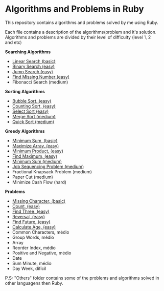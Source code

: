 # Algorithms and Problems in Ruby
This repository contains algorithms and problems solved by me using Ruby.

Each file contains a description of the algorithms/problem and it's solution. Algorithms and problems are divided by their level of difficulty (level 1, 2 and etc)

**Searching Algorithms**
- [Linear Search (basic)](https://github.com/joaogdfaero/algorithms_problems_ruby/blob/main/algorithms_level_1/linear_search.rb)
- [Binary Search (easy)](https://github.com/joaogdfaero/algorithms_problems_ruby/blob/main/algorithms_level_1/binary_search.rb)
- [Jump Search (easy)](https://github.com/joaogdfaero/algorithms_problems_ruby/blob/main/algorithms_level_2/jump_search.rb)
- [Find Missing Number (easy)](https://github.com/joaogdfaero/algorithms_problems_ruby/blob/main/algorithms_level_2/find_missing_number.rb)
- Fibonacci Search (medium)

**Sorting Algorithms**
- [Bubble Sort, (easy)](https://github.com/joaogdfaero/algorithms_problems_ruby/blob/main/algorithms_level_1/bubble_sort.rb)
- [Counting Sort, (easy)](https://github.com/joaogdfaero/algorithms_problems_ruby/blob/main/algorithms_level_1/counting_sort.rb)
- [Select Sort (easy)](https://github.com/joaogdfaero/algorithms_problems_ruby/blob/main/algorithms_level_2/selection_sort.rb)
- [Merge Sort (medium)](https://github.com/joaogdfaero/algorithms_problems_ruby/blob/main/algorithms_level_2/merge_sort.rb)
- [Quick Sort (medium)](https://github.com/joaogdfaero/algorithms_problems_ruby/blob/main/algorithms_level_2/quick_sort.rb)

**Greedy Algorithms**
- [Minimum Sum, (basic)](https://github.com/joaogdfaero/algorithms_problems_ruby/blob/main/algorithms_level_1/minimum_sum.rb)
- [Maximize Array, (easy)](https://github.com/joaogdfaero/algorithms_problems_ruby/blob/main/algorithms_level_1/maximize_array.rb)
- [Minimum Product, (easy)](https://github.com/joaogdfaero/algorithms_problems_ruby/blob/main/algorithms_level_1/minimum_product.rb)
- [Find Maximum, (easy)](https://github.com/joaogdfaero/algorithms_problems_ruby/blob/main/algorithms_level_1/find_maximum.rb)
- [Minimum Sum (medium)](https://github.com/joaogdfaero/algorithms_problems_ruby/blob/main/algorithms_level_1/minimum_sum.rb)
- [Job Sequencing Problem (medium)](https://github.com/joaogdfaero/algorithms_problems_ruby/blob/main/algorithms_level_2/job_sequencing.rb)
- Fractional Knapsack Problem (medium)
- Paper Cut (medium)
- Minimize Cash Flow (hard)

**Problems**
- [Missing Character, (basic)](https://github.com/joaogdfaero/algorithms_problems_ruby/blob/main/problems_level_1/missing_character.rb)
- [Count, (easy)](https://github.com/joaogdfaero/algorithms_problems_ruby/blob/main/problems_level_1/count_strings.rb)
- [Find Three, (easy)](https://github.com/joaogdfaero/algorithms_problems_ruby/blob/main/problems_level_1/find_three.rb)
- [Reversal, (easy)](https://github.com/joaogdfaero/algorithms_problems_ruby/blob/main/problems_level_1/reversal.rb)
- [Find Future, (easy)](https://github.com/joaogdfaero/algorithms_problems_ruby/blob/main/problems_level_1/find_future.rb)
- [Calculate Age, (easy)](https://github.com/joaogdfaero/algorithms_problems_ruby/blob/main/problems_level_1/calculate_age.rb)
- Common Characters, médio
- Group Words, médio
- Array
- Reorder Index, médio
- Positive and Negative, médio
- Date
- Sum Minute, médio
- Day Week, difícil

P.S: "Others" folder contains some of the problems and algorithms solved in other languagens then Ruby.





